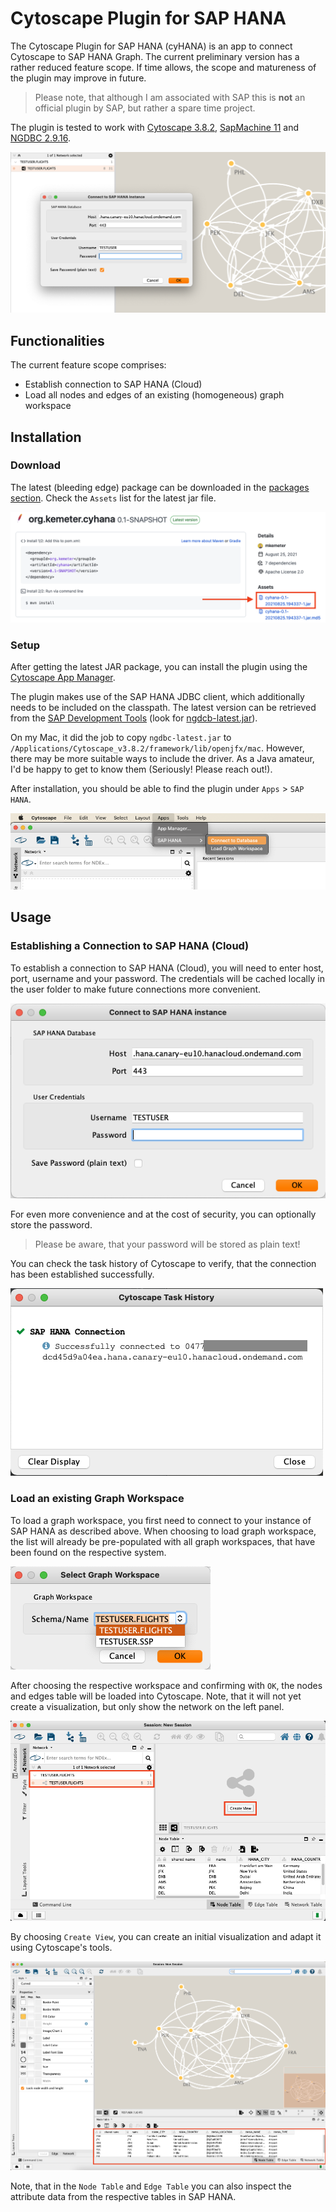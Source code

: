 # Cytoscape Plugin for SAP HANA
The Cytoscape Plugin for SAP HANA (cyHANA) is an app to connect Cytoscape to SAP HANA Graph. The current preliminary version has a rather reduced feature scope. If time allows, the scope and matureness of the plugin may improve in future.

> Please note, that although I am associated with SAP this is **not** an official plugin by SAP, but rather a spare time project.

The plugin is tested to work with [Cytoscape 3.8.2](https://cytoscape.org/), [SapMachine 11](https://sap.github.io/SapMachine/) and [NGDBC 2.9.16](https://tools.hana.ondemand.com/#hanatools).

![](doc/img/cover_image.png)

## Functionalities
The current feature scope comprises:
- Establish connection to SAP HANA (Cloud)
- Load all nodes and edges of an existing (homogeneous) graph workspace

## Installation
### Download
The latest (bleeding edge) package can be downloaded in the [packages section](https://github.com/mkemeter/cyHANA/packages). Check the `Assets` list for the latest jar file.

![Where to download latest cyHANA jar](doc/img/download_cyhana.png)

### Setup
After getting the latest JAR package, you can install the plugin using the [Cytoscape App Manager](http://manual.cytoscape.org/en/stable/App_Manager.html). 

The plugin makes use of the SAP HANA JDBC client, which additionally needs to be included on the classpath. The latest version can be retrieved from the [SAP Development Tools](https://tools.hana.ondemand.com/#hanatools) (look for [ngdcb-latest.jar](https://tools.hana.ondemand.com/additional/ngdbc-latest.jar)).

On my Mac, it did the job to copy `ngdbc-latest.jar` to `/Applications/Cytoscape_v3.8.2/framework/lib/openjfx/mac`. However, there may be more suitable ways to include the driver. As a Java amateur, I'd be happy to get to know them (Seriously! Please reach out!).

After installation, you should be able to find the plugin under `Apps` > `SAP HANA`.

![The Apps menu with installed cyHANA plugin](doc/img/apps_menu.png)

## Usage
### Establishing a Connection to SAP HANA (Cloud)
To establish a connection to SAP HANA (Cloud), you will need to enter host, port, username and your password. The credentials will be cached locally in the user folder to make future connections more convenient.

![SAP HANA Connection Dialog](doc/img/connection_dialog.png)

For even more convenience and at the cost of security, you can optionally store the password. 

> Please be aware, that your password will be stored as plain text!

You can check the task history of Cytoscape to verify, that the connection has been established successfully.

![Task history after successful connection](doc/img/task_history_connection.png)

### Load an existing Graph Workspace
To load a graph workspace, you first need to connect to your instance of SAP HANA as described above. When choosing to load graph workspace, the list will already be pre-populated with all graph workspaces, that have been found on the respective system.

![List of graph workspaces](doc/img/graph_workspace_selection.png)

After choosing the respective workspace and confirming with `OK`, the nodes and edges table will be loaded into Cytoscape. Note, that it will not yet create a visualization, but only show the network on the left panel.

![Graph Workspace has been loaded](doc/img/graph_workspace_loaded.png)

By choosing `Create View`, you can create an initial visualization and adapt it using Cytoscape's tools.

![Graph visualization](doc/img/graph_visualization.png)

Note, that in the `Node Table` and `Edge Table` you can also inspect the attribute data from the respective tables in SAP HANA.